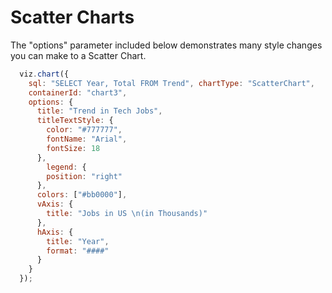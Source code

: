 # Scatter Charts

The "options" parameter included below demonstrates many style changes you can make to a Scatter Chart.

```javascript
  viz.chart({
    sql: "SELECT Year, Total FROM Trend", chartType: "ScatterChart",
    containerId: "chart3",
    options: {
      title: "Trend in Tech Jobs",
      titleTextStyle: {
        color: "#777777",
        fontName: "Arial",
        fontSize: 18
      },
        legend: {
        position: "right"
      },
      colors: ["#bb0000"],
      vAxis: {
        title: "Jobs in US \n(in Thousands)"
      },
      hAxis: {
        title: "Year",
        format: "####"
      }
    }
  });
```

